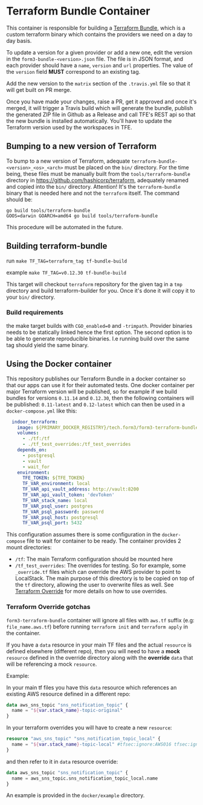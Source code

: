 # Terraform Bundle Container

This container is responsible for building a [Terraform Bundle](https://github.com/hashicorp/terraform/tree/master/tools/terraform-bundle), which
is a custom terraform binary which contains the providers we need on a day to day basis.

To update a version for a given provider or add a new one, edit the version in the `form3-bundle-<version>.json` file. The file is in JSON
format, and each provider should have a `name`, `version` and `url` properties.
The value of the `version` field **MUST** correspond to an existing tag.

Add the new version to the `matrix` section of the `.travis.yml` file so that it will get built on PR merge.

Once you have made your changes, raise a PR, get
it approved and once it's merged, it will trigger a Travis build which will generate the bundle, publish the generated ZIP file in Github as a Release
and call TFE's REST api so that the new bundle is installed automatically. You'll have to update the Terraform
version used by the workspaces in TFE.

## Bumping to a new version of Terraform

To bump to a new version of Terraform, adequate `terraform-bundle-<version>_<os>_<arch>` must be placed on the `bin/` directory.
For the time being, these files must be manually built from the `tools/terraform-bundle` directory in https://github.com/hashicorp/terraform, adequately renamed and copied into the `bin/` directory. Attention! It's the `terraform-bundle` binary that is needed here and not the `terraform` itself. The command should be:

```
go build tools/terraform-bundle
GOOS=darwin GOARCH=amd64 go build tools/terraform-bundle
```

This procedure will be automated in the future.

## Building terraform-bundle

run `make TF_TAG=terraform_tag tf-bundle-build`

example `make TF_TAG=v0.12.30 tf-bundle-build`

This target will checkout `terraform` repository for the given tag in
a `tmp` directory and build terraform-builder for you. Once it's done
it will copy it to your `bin/` directory.

### Build requirements

the make target builds with `CGO_enabled=0` and `-trimpath`. Provider
binaries needs to be statically linked hence the first option. The
second option is to be able to generate reproducible binaries. I.e
running build over the same tag should yield the same binary.

## Using the Docker container

This repository publishes our Terraform Bundle in a docker container so that our apps can use it for their automated tests. One docker
container per major Terraform version will be published, so for example if we build bundles for versions `0.11.14` and `0.12.30`, then
the following containers will be published: `0.11-latest` and `0.12-latest` which can then be used in a `docker-compose.yml` like this:

```yaml
  indoor_terraform:
    image: ${PRIMARY_DOCKER_REGISTRY}/tech.form3/form3-terraform-bundle:0.12-latest
    volumes:
      - ./tf:/tf
      - ./tf_test_overrides:/tf_test_overrides
    depends_on:
      - postgresql
      - vault
      - wait_for
    environment:
      TFE_TOKEN: ${TFE_TOKEN}
      TF_VAR_environment: local
      TF_VAR_api_vault_address: http://vault:8200
      TF_VAR_api_vault_token: 'devToken'
      TF_VAR_stack_name: local
      TF_VAR_psql_user: postgres
      TF_VAR_psql_password: password
      TF_VAR_psql_host: postgresql
      TF_VAR_psql_port: 5432
```

This configuration assumes there is some configuration in the `docker-compose` file to wait for container to be ready. The container
provides 2 mount directories:

- `/tf`: The main Terraform configuration should be mounted here
- `/tf_test_overrides`: The overrides for testing. So for example, some `_override.tf` files which can override the AWS provider
to point to LocalStack. The main purpose of this directory is to be copied on top of the `tf` directory, allowing the user to overwrite
files as well. See [Terraform Override](https://www.terraform.io/docs/language/files/override.html) for more details on how to use overrides.

### Terraform Override gotchas

`form3-terraform-bundle` container will ignore all files with `aws.tf` suffix (e.g: `file_name.aws.tf`) before running `terraform init` and `terraform apply` in the container.

If you have a `data` resource in your main TF files and the actual `resource` is defined elsewhere (different repo), then you will need to have a **mock** `resource` defined in the override directory along with the **override** `data` that will be referencing a mock `resource`.

Example:

In your main tf files you have this `data` resource which references an existing AWS resource defined in a different repo:

```terraform
data aws_sns_topic "sns_notification_topic" {
  name = "${var.stack_name}-topic-original"
}
```

In your terraform overrides you will have to create a new `resource`:

```terraform
resource "aws_sns_topic" "sns_notification_topic_local" {
  name = "${var.stack_name}-topic-local" #tfsec:ignore:AWS016 tfsec:ignore:CUS001
}
```

and then refer to it in `data` resource override:

```terraform
data aws_sns_topic "sns_notification_topic" {
  name = aws_sns_topic.sns_notification_topic_local.name
}
```

An example is provided in the `docker/example` directory.
